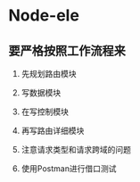 # Node-ele

## 要严格按照工作流程来

1. 先规划路由模块

2. 写数据模块

3. 在写控制模块

4. 再写路由详细模块

5. 注意请求类型和请求跨域的问题

6. 使用Postman进行借口测试

